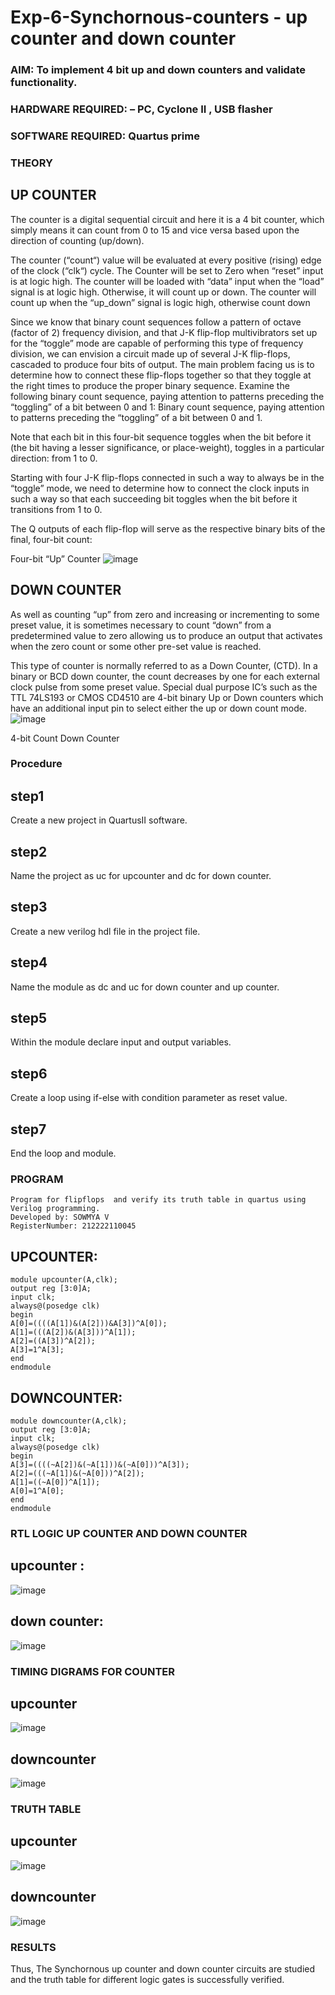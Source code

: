 # Exp-6-Synchornous-counters - up counter and down counter 
### AIM: To implement 4 bit up and down counters and validate  functionality.
### HARDWARE REQUIRED:  – PC, Cyclone II , USB flasher
### SOFTWARE REQUIRED:   Quartus prime
### THEORY 

## UP COUNTER 
The counter is a digital sequential circuit and here it is a 4 bit counter, which simply means it can count from 0 to 15 and vice versa based upon the direction of counting (up/down). 

The counter (“count“) value will be evaluated at every positive (rising) edge of the clock (“clk“) cycle.
The Counter will be set to Zero when “reset” input is at logic high.
The counter will be loaded with “data” input when the “load” signal is at logic high. Otherwise, it will count up or down.
The counter will count up when the “up_down” signal is logic high, otherwise count down

Since we know that binary count sequences follow a pattern of octave (factor of 2) frequency division, and that J-K flip-flop multivibrators set up for the “toggle” mode are capable of performing this type of frequency division, we can envision a circuit made up of several J-K flip-flops, cascaded to produce four bits of output.
The main problem facing us is to determine how to connect these flip-flops together so that they toggle at the right times to produce the proper binary sequence.
Examine the following binary count sequence, paying attention to patterns preceding the “toggling” of a bit between 0 and 1:
Binary count sequence, paying attention to patterns preceding the “toggling” of a bit between 0 and 1.

Note that each bit in this four-bit sequence toggles when the bit before it (the bit having a lesser significance, or place-weight), toggles in a particular direction: from 1 to 0.



 
 

Starting with four J-K flip-flops connected in such a way to always be in the “toggle” mode, we need to determine how to connect the clock inputs in such a way so that each succeeding bit toggles when the bit before it transitions from 1 to 0.

The Q outputs of each flip-flop will serve as the respective binary bits of the final, four-bit count:

 
 

Four-bit “Up” Counter
![image](https://user-images.githubusercontent.com/36288975/169644758-b2f4339d-9532-40c5-af40-8f4f8c942e2c.png)



## DOWN COUNTER 

As well as counting “up” from zero and increasing or incrementing to some preset value, it is sometimes necessary to count “down” from a predetermined value to zero allowing us to produce an output that activates when the zero count or some other pre-set value is reached.

This type of counter is normally referred to as a Down Counter, (CTD). In a binary or BCD down counter, the count decreases by one for each external clock pulse from some preset value. Special dual purpose IC’s such as the TTL 74LS193 or CMOS CD4510 are 4-bit binary Up or Down counters which have an additional input pin to select either the up or down count mode.
![image](https://user-images.githubusercontent.com/36288975/169644844-1a14e123-7228-4ed8-81a9-eb937dff4ac8.png)


4-bit Count Down Counter
### Procedure
## step1
Create a new project in QuartusII software.

## step2
Name the project as uc for upcounter and dc for down counter.

## step3
Create a new verilog hdl file in the project file.

## step4
Name the module as dc and uc for down counter and up counter.

## step5
Within the module declare input and output variables.

## step6
Create a loop using if-else with condition parameter as reset value.

## step7
End the loop and module.


### PROGRAM 
```
Program for flipflops  and verify its truth table in quartus using Verilog programming.
Developed by: SOWMYA V
RegisterNumber: 212222110045
```
## UPCOUNTER:
```
module upcounter(A,clk);
output reg [3:0]A;
input clk;
always@(posedge clk)
begin
A[0]=((((A[1])&(A[2]))&A[3])^A[0]);
A[1]=(((A[2])&(A[3]))^A[1]);
A[2]=((A[3])^A[2]);
A[3]=1^A[3];
end
endmodule
```
## DOWNCOUNTER:
```
module downcounter(A,clk);
output reg [3:0]A;
input clk;
always@(posedge clk)
begin
A[3]=((((~A[2])&(~A[1]))&(~A[0]))^A[3]);
A[2]=(((~A[1])&(~A[0]))^A[2]);
A[1]=((~A[0])^A[1]);
A[0]=1^A[0];
end
endmodule
```

### RTL LOGIC UP COUNTER AND DOWN COUNTER  

## upcounter :
![image](https://github.com/SowmyaVisvanathan/Exp-7-Synchornous-counters-/assets/119475775/1ff9f2a2-8eda-49ad-937d-bd1a81f43d8e)

## down counter:

![image](https://github.com/SowmyaVisvanathan/Exp-7-Synchornous-counters-/assets/119475775/30f3d9be-c2f0-42f0-9466-4f124a1830a2)


### TIMING DIGRAMS FOR COUNTER  

## upcounter
![image](https://github.com/SowmyaVisvanathan/Exp-7-Synchornous-counters-/assets/119475775/26e86677-7d81-4d18-ab81-63ab29111d8e)

## downcounter

![image](https://github.com/SowmyaVisvanathan/Exp-7-Synchornous-counters-/assets/119475775/e7968b73-3ce2-49df-884a-d12540b9348a)

### TRUTH TABLE 

## upcounter

![image](https://github.com/SowmyaVisvanathan/Exp-7-Synchornous-counters-/assets/119475775/ede3b3b3-8f71-486c-b78c-d4fdc88087b0)

## downcounter

![image](https://github.com/SowmyaVisvanathan/Exp-7-Synchornous-counters-/assets/119475775/8430b9b0-fed2-4d40-adc6-e65f31e470b0)


### RESULTS 
Thus, The Synchornous up counter and down counter circuits are studied and the truth table for different logic gates is successfully verified.
